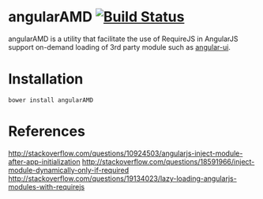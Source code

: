 
angularAMD  [![Build Status](https://travis-ci.org/marcoslin/angularAMD.png)](https://travis-ci.org/marcoslin/angularAMD)
==========
angularAMD is a utility that facilitate the use of RequireJS in AngularJS support on-demand loading
of 3rd party module such as [angular-ui](git@github.com:marcoslin/bower-angularAMD.git).

Installation
==========
    bower install angularAMD


References
==========

http://stackoverflow.com/questions/10924503/angularjs-inject-module-after-app-initialization
http://stackoverflow.com/questions/18591966/inject-module-dynamically-only-if-required
http://stackoverflow.com/questions/19134023/lazy-loading-angularjs-modules-with-requirejs
